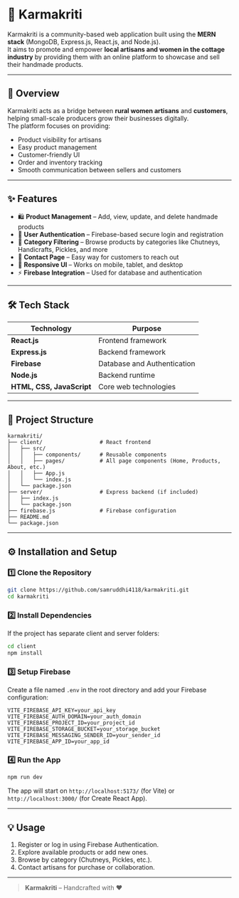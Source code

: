 # 🌸 Karmakriti

Karmakriti is a community-based web application built using the **MERN stack** (MongoDB, Express.js, React.js, and Node.js).  
It aims to promote and empower **local artisans and women in the cottage industry** by providing them with an online platform to showcase and sell their handmade products.  

---

## 🧭 Overview

Karmakriti acts as a bridge between **rural women artisans** and **customers**, helping small-scale producers grow their businesses digitally.  
The platform focuses on providing:
- Product visibility for artisans  
- Easy product management  
- Customer-friendly UI  
- Order and inventory tracking  
- Smooth communication between sellers and customers  

---

## ✨ Features

- 🛍️ **Product Management** – Add, view, update, and delete handmade products  
- 🔐 **User Authentication** – Firebase-based secure login and registration  
- 🧵 **Category Filtering** – Browse products by categories like Chutneys, Handicrafts, Pickles, and more  
- 💬 **Contact Page** – Easy way for customers to reach out  
- 📱 **Responsive UI** – Works on mobile, tablet, and desktop  
- ⚡ **Firebase Integration** – Used for database and authentication  

---

## 🛠️ Tech Stack

| Technology | Purpose |
|-------------|----------|
| **React.js** | Frontend framework |
| **Express.js** | Backend framework |
| **Firebase** | Database and Authentication |
| **Node.js** | Backend runtime |
| **HTML, CSS, JavaScript** | Core web technologies |

---

## 📁 Project Structure

```
karmakriti/
├── client/                  # React frontend
│   ├── src/
│   │   ├── components/      # Reusable components
│   │   ├── pages/           # All page components (Home, Products, About, etc.)
│   │   ├── App.js
│   │   └── index.js
│   └── package.json
├── server/                  # Express backend (if included)
│   ├── index.js
│   └── package.json
├── firebase.js              # Firebase configuration
├── README.md
└── package.json
```

---

## ⚙️ Installation and Setup

### 1️⃣ Clone the Repository
```bash
git clone https://github.com/samruddhi4118/karmakriti.git
cd karmakriti
```

### 2️⃣ Install Dependencies
If the project has separate client and server folders:
```bash
cd client
npm install
```

### 3️⃣ Setup Firebase
Create a file named `.env` in the root directory and add your Firebase configuration:
```env
VITE_FIREBASE_API_KEY=your_api_key
VITE_FIREBASE_AUTH_DOMAIN=your_auth_domain
VITE_FIREBASE_PROJECT_ID=your_project_id
VITE_FIREBASE_STORAGE_BUCKET=your_storage_bucket
VITE_FIREBASE_MESSAGING_SENDER_ID=your_sender_id
VITE_FIREBASE_APP_ID=your_app_id
```

### 4️⃣ Run the App
```bash
npm run dev
```
The app will start on `http://localhost:5173/` (for Vite) or `http://localhost:3000/` (for Create React App).

---

## 💡 Usage

1. Register or log in using Firebase Authentication.  
2. Explore available products or add new ones.  
3. Browse by category (Chutneys, Pickles, etc.).  
4. Contact artisans for purchase or collaboration.  

---
> **Karmakriti** – Handcrafted with ❤️ 
